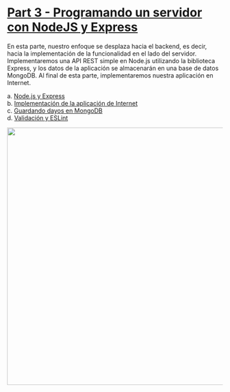 # [Part 3 - Programando un servidor con NodeJS y Express](https://fullstackopen.com/es/part3)

En esta parte, nuestro enfoque se desplaza hacia el backend, es decir, hacia la implementación de la funcionalidad en el lado del servidor. Implementaremos una API REST simple en Node.js utilizando la biblioteca Express, y los datos de la aplicación se almacenarán en una base de datos MongoDB. Al final de esta parte, implementaremos nuestra aplicación en Internet.

a. [Node.js y Express](https://fullstackopen.com/es/part3/node_js_and_express)  
b. [Implementación de la aplicación de Internet](https://fullstackopen.com/es/part3/deploying_app_to_internet)  
c. [Guardando dayos en MongoDB](https://fullstackopen.com/es/part3/saving_data_to_mongo_db)  
d. [Validación y ESLint](https://fullstackopen.com/es/part3/validation_and_es_lint)

<img src="https://github.com/jgomez2531/Full-Stack-Open/assets/76822966/c9783a18-de41-4691-9c17-9de0511a93d2" class="center" width="600" />

